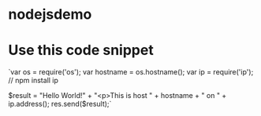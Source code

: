 # nodejsdemo
# Use this code snippet
`var os = require('os');
  var hostname = os.hostname();
  var ip = require('ip');  // npm install ip

  $result = "Hello World!" + "<p>This is host " + hostname + " on " + ip.address();
  res.send($result);`
  
